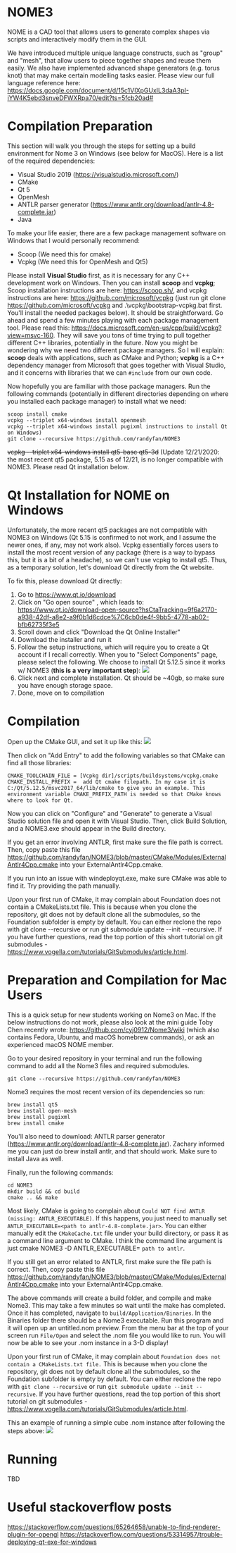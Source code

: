 # NOME3
NOME is a CAD tool that allows users to generate complex shapes via scripts and interactively modify them in the GUI. 

We have introduced multiple unique language constructs, such as "group" and "mesh", that allow users to piece together shapes and reuse them easily. We also have implemented advanced shape generators (e.g. torus knot) that may make certain modelling tasks easier. Please view our full language reference here: https://docs.google.com/document/d/15c1VIXpGUxIL3daA3pI-iYW4K5ebd3snveDFWXRpa70/edit?ts=5fcb20ad#

# Compilation Preparation
This section will walk you through the steps for setting up a build environment for Nome 3 on Windows (see below for MacOS). Here is a list of the required dependencies:

- Visual Studio 2019 (https://visualstudio.microsoft.com/)
- CMake
- Qt 5
- OpenMesh
- ANTLR parser generator (https://www.antlr.org/download/antlr-4.8-complete.jar)
- Java 


To make your life easier, there are a few package management software on Windows that I would personally recommend:
- Scoop (We need this for cmake) 
- Vcpkg (We need this for OpenMesh and Qt5)

Please install __Visual Studio__ first, as it is necessary for any C++ development work on Windows. Then you can install __scoop__ and __vcpkg__; Scoop installation instructions are here: https://scoop.sh/, and vcpkg instructions are here: https://github.com/microsoft/vcpkg (just run git clone https://github.com/microsoft/vcpkg and .\vcpkg\bootstrap-vcpkg.bat first. You'll install the needed packages below). It should be straightforward. Go ahead and spend a few minutes playing with each package management tool. Please read this: https://docs.microsoft.com/en-us/cpp/build/vcpkg?view=msvc-160. They will save you tons of time trying to pull together different C++ libraries, potentially in the future. Now you might be wondering why we need two different package managers. So I will explain: __scoop__ deals with applications, such as CMake and Python; __vcpkg__ is a C++ dependency manager from Microsoft that goes together with Visual Studio, and it concerns with libraries that we can `#include` from our own code. 

Now hopefully you are familiar with those package managers. Run the following commands (potentially in different directories depending on where you installed each package manager) to install what we need:

```
scoop install cmake
vcpkg --triplet x64-windows install openmesh 
vcpkg --triplet x64-windows install pugixml instructions to install Qt on Windows)
git clone --recursive https://github.com/randyfan/NOME3
```
~~vcpkg --triplet x64-windows install qt5-base qt5-3d~~ (Update 12/21/2020: the most recent qt5 package, 5.15 as of 12/21, is no longer compatible with NOME3. Please read Qt installation below. 

# Qt Installation for NOME on Windows
Unfortunately, the more recent qt5 packages are not compatible with NOME3 on Windows (Qt 5.15 is confirmed to not work, and I assume the newer ones, if any, may not work also). Vcpkg essentially forces users to install the most recent version of any package (there is a way to bypass this, but it is a bit of a headache), so we can't use vcpkg to install qt5. Thus, as a temporary solution, let's download Qt directly from the Qt website.

To fix this, please download Qt directly:
1. Go to https://www.qt.io/download
2. Click on "Go open source" , which leads to: https://www.qt.io/download-open-source?hsCtaTracking=9f6a2170-a938-42df-a8e2-a9f0b1d6cdce%7C6cb0de4f-9bb5-4778-ab02-bfb62735f3e5
3. Scroll down and click "Download the Qt Online Installer"
4. Download the installer and run it 
5. Follow the setup instructions,  which will require you to create a Qt account if I recall correctly. When you to "Select Components" page, please select the following. We choose to install Qt 5.12.5 since it works w/ NOME3 (__this is a very important step__):
![](https://github.com/randyfan/NOME3/blob/master/Docs/Qtsetup.png)
6. Click next and complete installation. Qt should be ~40gb, so make sure you have enough storage space. 
7. Done, move on to compilation 

# Compilation
Open up the CMake GUI, and set it up like this:
![](https://github.com/cyj0912/Nome3/blob/master/Docs/snip1.jpg)

Then click on "Add Entry" to add the following variables so that CMake can find all those libraries:
```
CMAKE_TOOLCHAIN_FILE = [Vcpkg dir]/scripts/buildsystems/vcpkg.cmake
CMAKE_INSTALL_PREFIX =  add Qt cmake filepath. In my case it is C:/Qt/5.12.5/msvc2017_64/lib/cmake to give you an example. This environment variable CMAKE_PREFIX_PATH is needed so that CMake knows where to look for Qt.
```

Now you can click on "Configure" and "Generate" to generate a Visual Studio solution file and open it with Visual Studio. Then, click Build Solution, and a NOME3.exe should appear in the Build directory.

If you get an error involving ANTLR, first make sure the file path is correct. Then, copy paste this file https://github.com/randyfan/NOME3/blob/master/CMake/Modules/ExternalAntlr4Cpp.cmake into your ExternalAntlr4Cpp.cmake.

If you run into an issue with windeployqt.exe, make sure CMake was able to find it. Try providing the path manually. 

Upon your first run of CMake, it may complain about Foundation does not contain a CMakeLists.txt file. This is because when you clone the repository, git does not by default clone all the submodules, so the Foundation subfolder is empty by default. You can either reclone the repo with git clone --recursive or run git submodule update --init --recursive. If you have further questions, read the top portion of this short tutorial on git submodules - https://www.vogella.com/tutorials/GitSubmodules/article.html.

# Preparation and Compilation for Mac Users 
This is a quick setup for new students working on Nome3 on Mac. If the below instructions do not work, please also look at the mini guide Toby Chen recently wrote: https://github.com/cyj0912/Nome3/wiki (which also contains Fedora, Ubuntu, and macOS homebrew commands), or ask an experienced macOS NOME member. 

Go to your desired repository in your terminal and run the following command to add all the Nome3 files and required submodules.
```
git clone --recursive https://github.com/randyfan/NOME3
```

Nome3 requires the most recent version of its dependencies so run:
```
brew install qt5
brew install open-mesh
brew install pugixml
brew install cmake
```
You'll also need to download: ANTLR parser generator (https://www.antlr.org/download/antlr-4.8-complete.jar). Zachary informed me you can just do brew install antlr, and that should work. Make sure to install Java as well.

Finally, run the following commands:
```
cd NOME3
mkdir build && cd build
cmake .. && make
```
Most likely, CMake is going to complain about `Could NOT find ANTLR (missing: ANTLR_EXECUTABLE)`. If this happens, you just need to manually set `ANTLR_EXECUTABLE=<path to antlr-4.8-complete.jar>`. You can either manually edit the `CMakeCache.txt` file under your build directory, or pass it as a command line argument to CMake. I think the command line argument is just cmake NOME3 -D ANTLR_EXECUTABLE= `path to antlr`.

If you still get an error related to ANTLR, first make sure the file path is correct. Then, copy paste this file https://github.com/randyfan/NOME3/blob/master/CMake/Modules/ExternalAntlr4Cpp.cmake into your ExternalAntlr4Cpp.cmake.


The above commands will create a build folder, and compile and make Nome3. This may take a few minutes so wait until the make has completed. Once it has completed, navigate to `build/Application/Binaries`. In the Binaries folder there should be a Nome3 executable. Run this program and it will open up an untitled.nom preview. From the menu bar at the top of your screen run `File/Open` and select the .nom file you would like to run. You will now be able to see your .nom instance in a 3-D display!

Upon your first run of CMake, it may complain about `Foundation does not contain a CMakeLists.txt file.` This is because when you clone the repository, git does not by default clone all the submodules, so the Foundation subfolder is empty by default. You can either reclone the repo with `git clone --recursive` or run `git submodule update --init --recursive`. If you have further questions, read the top portion of this short tutorial on git submodules - https://www.vogella.com/tutorials/GitSubmodules/article.html.


This an example of running a simple cube .nom instance after following the steps above:
![](https://github.com/cyj0912/Nome3/blob/master/Docs/hellocube.png)

# Running
TBD

# Useful stackoverflow posts
https://stackoverflow.com/questions/65264658/unable-to-find-renderer-plugin-for-opengl
https://stackoverflow.com/questions/53314957/trouble-deploying-qt-exe-for-windows

